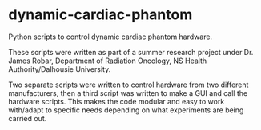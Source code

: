 # dynamic-cardiac-phantom

Python scripts to control dynamic cardiac phantom hardware.

These scripts were written as part of a summer research project under Dr. James Robar, Department of Radiation Oncology, NS Health Authority/Dalhousie University.

Two separate scripts were written to control hardware from two different manufacturers, then a third script was written to make a GUI and call the hardware scripts.  This makes the code modular and easy to work with/adapt to specific needs depending on what experiments are being carried out.

